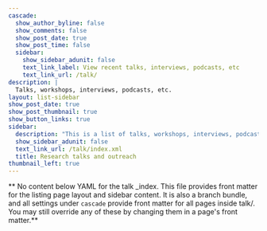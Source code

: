 ```yaml
---
cascade:
  show_author_byline: false
  show_comments: false
  show_post_date: true
  show_post_time: false
  sidebar:
    show_sidebar_adunit: false
    text_link_label: View recent talks, interviews, podcasts, etc
    text_link_url: /talk/
description: |
  Talks, workshops, interviews, podcasts, etc.
layout: list-sidebar
show_post_date: true
show_post_thumbnail: true
show_button_links: true
sidebar:
  description: "This is a list of talks, workshops, interviews, podcasts, etc. \n"
  show_sidebar_adunit: false
  text_link_url: /talk/index.xml
  title: Research talks and outreach
thumbnail_left: true
---
```


** No content below YAML for the talk _index. This file provides front matter for the listing page layout and sidebar content. It is also a branch bundle, and all settings under `cascade` provide front matter for all pages inside talk/. You may still override any of these by changing them in a page's front matter.**
